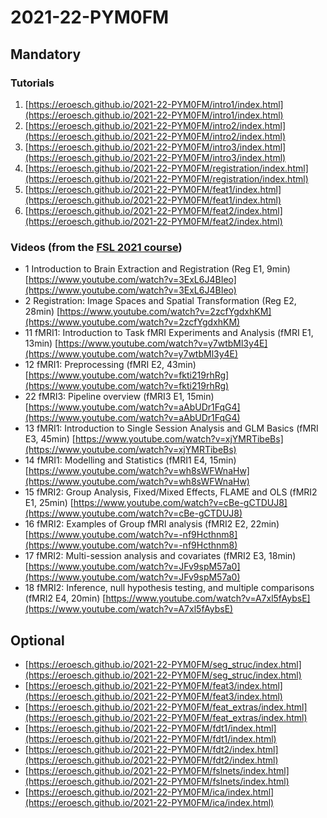 # 2021-22-PYM0FM

## Mandatory
### Tutorials
1. [https://eroesch.github.io/2021-22-PYM0FM/intro1/index.html](https://eroesch.github.io/2021-22-PYM0FM/intro1/index.html)
1. [https://eroesch.github.io/2021-22-PYM0FM/intro2/index.html](https://eroesch.github.io/2021-22-PYM0FM/intro2/index.html)
1. [https://eroesch.github.io/2021-22-PYM0FM/intro3/index.html](https://eroesch.github.io/2021-22-PYM0FM/intro3/index.html)
1. [https://eroesch.github.io/2021-22-PYM0FM/registration/index.html](https://eroesch.github.io/2021-22-PYM0FM/registration/index.html)
1. [https://eroesch.github.io/2021-22-PYM0FM/feat1/index.html](https://eroesch.github.io/2021-22-PYM0FM/feat1/index.html)
1. [https://eroesch.github.io/2021-22-PYM0FM/feat2/index.html](https://eroesch.github.io/2021-22-PYM0FM/feat2/index.html)

### Videos (from the [FSL 2021 course](https://www.youtube.com/playlist?list=PLvgasosJnUVl_bt8VbERUyCLU93OG31h_))
* 1 Introduction to Brain Extraction and Registration (Reg E1, 9min) [https://www.youtube.com/watch?v=3ExL6J4BIeo](https://www.youtube.com/watch?v=3ExL6J4BIeo)
* 2 Registration: Image Spaces and Spatial Transformation (Reg E2, 28min) [https://www.youtube.com/watch?v=2zcfYgdxhKM](https://www.youtube.com/watch?v=2zcfYgdxhKM)
* 11 fMRI1: Introduction to Task fMRI Experiments and Analysis (fMRI E1, 13min) [https://www.youtube.com/watch?v=y7wtbMl3y4E](https://www.youtube.com/watch?v=y7wtbMl3y4E)
* 12 fMRI1: Preprocessing (fMRI E2, 43min) [https://www.youtube.com/watch?v=fkti219rhRg](https://www.youtube.com/watch?v=fkti219rhRg)
* 22 fMRI3: Pipeline overview (fMRI3 E1, 15min) [https://www.youtube.com/watch?v=aAbUDr1FqG4](https://www.youtube.com/watch?v=aAbUDr1FqG4)
* 13 fMRI1: Introduction to Single Session Analysis and GLM Basics (fMRI E3, 45min) [https://www.youtube.com/watch?v=xjYMRTibeBs](https://www.youtube.com/watch?v=xjYMRTibeBs)
* 14 fMRI1: Modelling and Statistics (fMRI1 E4, 15min) [https://www.youtube.com/watch?v=wh8sWFWnaHw](https://www.youtube.com/watch?v=wh8sWFWnaHw)
* 15 fMRI2: Group Analysis, Fixed/Mixed Effects, FLAME and OLS (fMRI2 E1, 25min) [https://www.youtube.com/watch?v=cBe-gCTDUJ8](https://www.youtube.com/watch?v=cBe-gCTDUJ8)
* 16 fMRI2: Examples of Group fMRI analysis (fMRI2 E2, 22min) [https://www.youtube.com/watch?v=-nf9Hcthnm8](https://www.youtube.com/watch?v=-nf9Hcthnm8)
* 17 fMRI2: Multi-session analysis and covariates (fMRI2 E3, 18min) [https://www.youtube.com/watch?v=JFv9spM57a0](https://www.youtube.com/watch?v=JFv9spM57a0)
* 18 fMRI2: Inference, null hypothesis testing, and multiple comparisons (fMRI2 E4, 20min) [https://www.youtube.com/watch?v=A7xl5fAybsE](https://www.youtube.com/watch?v=A7xl5fAybsE)


## Optional
* [https://eroesch.github.io/2021-22-PYM0FM/seg_struc/index.html](https://eroesch.github.io/2021-22-PYM0FM/seg_struc/index.html)
* [https://eroesch.github.io/2021-22-PYM0FM/feat3/index.html](https://eroesch.github.io/2021-22-PYM0FM/feat3/index.html)
* [https://eroesch.github.io/2021-22-PYM0FM/feat_extras/index.html](https://eroesch.github.io/2021-22-PYM0FM/feat_extras/index.html)
* [https://eroesch.github.io/2021-22-PYM0FM/fdt1/index.html](https://eroesch.github.io/2021-22-PYM0FM/fdt1/index.html)
* [https://eroesch.github.io/2021-22-PYM0FM/fdt2/index.html](https://eroesch.github.io/2021-22-PYM0FM/fdt2/index.html)
* [https://eroesch.github.io/2021-22-PYM0FM/fslnets/index.html](https://eroesch.github.io/2021-22-PYM0FM/fslnets/index.html)
* [https://eroesch.github.io/2021-22-PYM0FM/ica/index.html](https://eroesch.github.io/2021-22-PYM0FM/ica/index.html)
